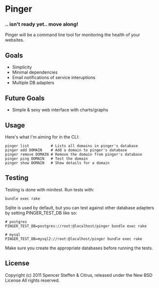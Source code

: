 Pinger
======


### .. isn't ready yet.. move along!


Pinger will be a command line tool for monitoring the health of your websites.


Goals
-----

* Simplicity
* Minimal dependencies
* Email notifications of service interuptions
* Multiple DB adapters


Future Goals
------------

* Simple & sexy web interface with charts/graphs


Usage
-----

Here's what I'm aiming for in the CLI:

    pinger list          # Lists all domains in pinger's database
    pinger add DOMAIN    # Add a domain to pinger's database
    pinger remove DOMAIN # Remove the domain from pinger's database
    pinger ping DOMAIN   # Test the domain
    pinger show DOMAIN   # Show details for a domain
        

Testing
-------

Testing is done with minitest. Run tests with:

    bundle exec rake
  
  
Sqlite is used by default, but you can test against other database adapters by setting PINGER_TEST_DB like so:

    # postgres
    PINGER_TEST_DB=postgres://root:@localhost/pinger bundle exec rake
    
    # mysql
    PINGER_TEST_DB=mysql2://root:@localhost/pinger bundle exec rake


Make sure you create the appropriate databases before running the tests.


License
-------

Copyright (c) 2011 Spencer Steffen & Citrus, released under the New BSD License All rights reserved.
